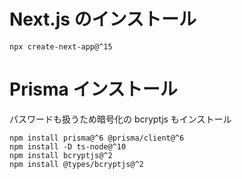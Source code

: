# Next.js のインストール

```
npx create-next-app@^15
```

# Prisma インストール

パスワードも扱うため暗号化の bcryptjs もインストール

```
npm install prisma@^6 @prisma/client@^6
npm install -D ts-node@^10
npm install bcryptjs@^2
npm install @types/bcryptjs@^2
```
